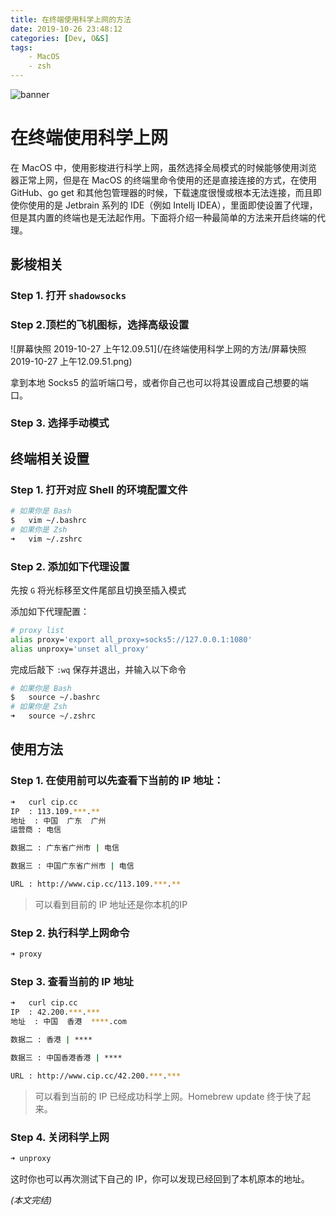 ```yaml
---
title: 在终端使用科学上网的方法
date: 2019-10-26 23:48:12
categories: [Dev, O&S]
tags:
	- MacOS
	- zsh
---
```


![banner](/在终端使用科学上网的方法/banner.jpg)

<!-- more -->

# 在终端使用科学上网

在 MacOS 中，使用影梭进行科学上网，虽然选择全局模式的时候能够使用浏览器正常上网，但是在 MacOS 的终端里命令使用的还是直接连接的方式，在使用 GitHub、go get 和其他包管理器的时候，下载速度很慢或根本无法连接，而且即使你使用的是 Jetbrain 系列的 IDE（例如 Intellj IDEA），里面即使设置了代理，但是其内置的终端也是无法起作用。下面将介绍一种最简单的方法来开启终端的代理。

## 影梭相关

### Step 1. 打开 <code>shadowsocks</code>

### Step 2.顶栏的飞机图标，选择高级设置

![屏幕快照 2019-10-27 上午12.09.51](/在终端使用科学上网的方法/屏幕快照 2019-10-27 上午12.09.51.png)

拿到本地 Socks5 的监听端口号，或者你自己也可以将其设置成自己想要的端口。

### Step 3. 选择手动模式

## 终端相关设置

### Step 1. 打开对应 Shell 的环境配置文件

```bash
# 如果你是 Bash
$	vim ~/.bashrc
# 如果你是 Zsh
➜	vim ~/.zshrc
```

### Step 2. 添加如下代理设置

先按 <code>G</code> 将光标移至文件尾部且切换至插入模式

添加如下代理配置：

```bash
# proxy list
alias proxy='export all_proxy=socks5://127.0.0.1:1080'
alias unproxy='unset all_proxy'
```

完成后敲下 <code>:wq</code> 保存并退出，并输入以下命令

```bash
# 如果你是 Bash
$	source ~/.bashrc
# 如果你是 Zsh
➜	source ~/.zshrc
```

## 使用方法

### Step 1. 在使用前可以先查看下当前的 IP 地址：

```bash
➜	curl cip.cc
IP	: 113.109.***.**
地址	: 中国  广东  广州
运营商	: 电信

数据二	: 广东省广州市 | 电信

数据三	: 中国广东省广州市 | 电信

URL	: http://www.cip.cc/113.109.***.**
```

> 可以看到目前的 IP 地址还是你本机的IP

### Step 2. 执行科学上网命令

```bash
➜ proxy
```

### Step 3. 查看当前的 IP 地址

```bash
➜	curl cip.cc
IP	: 42.200.***.***
地址	: 中国  香港  ****.com

数据二	: 香港 | ****

数据三	: 中国香港香港 | ****

URL	: http://www.cip.cc/42.200.***.***
```

> 可以看到当前的 IP 已经成功科学上网。Homebrew update 终于快了起来。

### Step 4. 关闭科学上网

```bash
➜ unproxy
```

这时你也可以再次测试下自己的 IP，你可以发现已经回到了本机原本的地址。

*(本文完结)*
